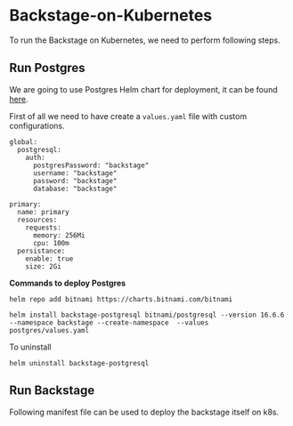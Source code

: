 # Backstage-on-Kubernetes

To run the Backstage on Kubernetes, we need to perform following steps. 

## Run Postgres

We are going to use Postgres Helm chart for deployment, it can be found [here](#https://artifacthub.io/packages/helm/bitnami/postgresql).


First of all we need to have create a `values.yaml` file with custom configurations. 

```
global:
  postgresql:
    auth:
      postgresPassword: "backstage"
      username: "backstage"
      password: "backstage"
      database: "backstage"

primary:
  name: primary
  resources:
    requests:
      memory: 256Mi
      cpu: 100m
  persistance:
    enable: true
    size: 2Gi

```

**Commands to deploy Postgres**

```
helm repo add bitnami https://charts.bitnami.com/bitnami

helm install backstage-postgresql bitnami/postgresql --version 16.6.6  --namespace backstage --create-namespace  --values postgres/values.yaml
```

To uninstall 
```
helm uninstall backstage-postgresql
```
## Run Backstage

Following manifest file can be used to deploy the backstage itself on k8s.

```
```
